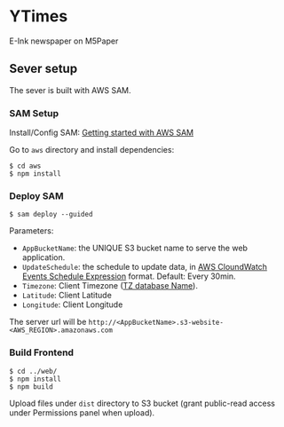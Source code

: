 # YTimes

E-Ink newspaper on M5Paper


## Sever setup

The sever is built with AWS SAM.

### SAM Setup

Install/Config SAM: [Getting started with AWS SAM](https://docs.aws.amazon.com/serverless-application-model/latest/developerguide/serverless-getting-started.html)

Go to `aws` directory and install dependencies:
```
$ cd aws
$ npm install
```

### Deploy SAM

```
$ sam deploy --guided
```

Parameters:

* `AppBucketName`: the UNIQUE S3 bucket name to serve the web application.
* `UpdateSchedule`: the schedule to update data, in [AWS CloundWatch Events Schedule Expression](https://docs.aws.amazon.com/AmazonCloudWatch/latest/events/ScheduledEvents.html) format. Default: Every 30min.
* `Timezone`: Client Timezone ([TZ database Name](https://en.wikipedia.org/wiki/List_of_tz_database_time_zones)).
* `Latitude`: Client Latitude
* `Longitude`: Client Longitude

The server url will be `http://<AppBucketName>.s3-website-<AWS_REGION>.amazonaws.com`

### Build Frontend
```
$ cd ../web/
$ npm install
$ npm build
```

Upload files under `dist` directory to S3 bucket (grant public-read access under Permissions panel when upload).
